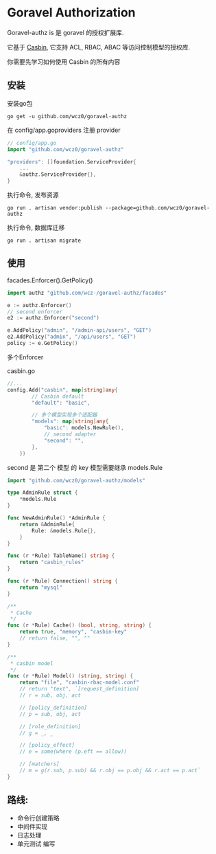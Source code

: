 # Goravel Authorization

Goravel-authz is 是 goravel 的授权扩展库.

它基于 [Casbin](https://github.com/casbin/casbin), 它支持 ACL, RBAC, ABAC 等访问控制模型的授权库.

你需要先学习如何使用 Casbin 的所有内容

## 安装

安装go包

```shell
go get -u github.com/wcz0/goravel-authz
```

在 config/app.goproviders 注册 provider

```go
// config/app.go
import "github.com/wcz0/goravel-authz"

"providers": []foundation.ServiceProvider{
    ...
    &authz.ServiceProvider{},
}
```

执行命令, 发布资源

```shell
go run . artisan vendor:publish --package=github.com/wcz0/goravel-authz
```

执行命令, 数据库迁移

```shell
go run . artisan migrate
```


## 使用

facades.Enforcer().GetPolicy()

```go
import authz "github.com/wcz-/goravel-authz/facades"

e := authz.Enforcer()
// second enforcer
e2 := authz.Enforcer("second")

e.AddPolicy("admin", "/admin-api/users", "GET")
e2.AddPolicy("admin", "/api/users", "GET")
policy := e.GetPolicy()

```

多个Enforcer

casbin.go
```go
//...
config.Add("casbin", map[string]any{
		// Casbin default
		"default": "basic",

		// 多个模型实现多个适配器
		"models": map[string]any{
			"basic": models.NewRule(),
			// second adapter
			"second": "",
		},
	})
```

second 是 第二个 模型 的 key
模型需要继承 models.Rule

```go
import "github.com/wcz0/goravel-authz/models"

type AdminRule struct {
	*models.Rule
}

func NewAdminRule() *AdminRule {
	return &AdminRule{
		Rule: &models.Rule{},
	}
}

func (r *Rule) TableName() string {
	return "casbin_rules"
}

func (r *Rule) Connection() string {
	return "mysql"
}

/**
 * Cache
 */
func (r *Rule) Cache() (bool, string, string) {
	return true, "memory", "casbin-key"
	// return false, "", ""
}

/**
 * casbin model
 */
func (r *Rule) Model() (string, string) {
	return "file", "casbin-rbac-model.conf"
	// return "text", `[request_definition]
	// r = sub, obj, act

	// [policy_definition]
	// p = sub, obj, act

	// [role_definition]
	// g = _, _

	// [policy_effect]
	// e = some(where (p.eft == allow))

	// [matchers]
	// m = g(r.sub, p.sub) && r.obj == p.obj && r.act == p.act`
}
```



## 路线:

- 命令行创建策略
- 中间件实现
- 日志处理
- 单元测试 编写

